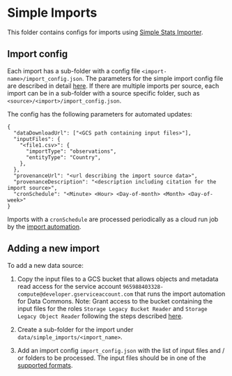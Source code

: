 # Simple Imports

This folder contains configs for imports using [Simple Stats
Importer](https://github.com/datacommonsorg/import/edit/master/simple/README.md).

## Import config

Each import has a sub-folder with a config file `<import-name>/import_config.json`.
The parameters for the simple import config file are described in detail 
[here](https://github.com/datacommonsorg/import/blob/master/simple/stats/config.md).
If there are multiple imports per source, each import can be in a sub-folder
with a source specific folder, such as `<source>/<import>/import_config.json`.

The config has the following parameters for automated updates:
```
{
  "dataDownloadUrl": ["<GCS path containing input files>"],
  "inputFiles": {
    "<file1.csv>": {
      "importType": "observations",
      "entityType": "Country",
    },
  },
  "provenanceUrl": "<url describing the import source data>",
  "provenanceDescription": "<description including citation for the import source>",
  "cronSchedule": "<Minute> <Hour> <Day-of-month> <Month> <Day-of-week>"
}
```

Imports with a `cronSchedule` are processed periodically as a cloud run job by
the [import automation](https://github.com/datacommonsorg/data/tree/master/import-automation).


## Adding a new import

To add a new data source:
1. Copy the input files to a GCS bucket that allows objects and metadata read
   access for the service account `965988403328-compute@developer.gserviceaccount.com`
   that runs the import automation for Data Commons.
   Note: Grant access to the bucket containing the input files
   for the roles `Storage Legacy Bucket Reader` and
   `Storage Legacy Object Reader` following the steps described
   [here](https://cloud.google.com/storage/docs/access-control/using-iam-permissions#console).

2. Create a sub-folder for the import under `data/simple_imports/<import_name>`.
3. Add an import config `import_config.json` with the list of input files
 and / or folders to be processed.
The input files should be in one of the [supported formats](https://github.com/datacommonsorg/import/tree/master/simple#input-files).

